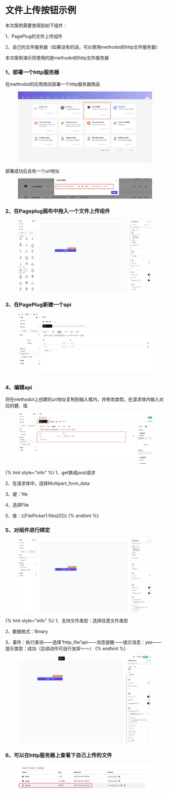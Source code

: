 # 文件上传按钮示例

本次案例需要使用到如下组件：

1、PagePlug的文件上传组件

2、自己的文件服务器（如果没有的话，可以使用methodot的http文件服务器）

本次案例演示将使用的是methodot的http文件服务器



### 1、部署一个http服务器

在methodot的应用商店部署一个http服务器商品

<figure><img src="../.gitbook/assets/image (14).png" alt=""><figcaption></figcaption></figure>

部署成功后会有一个url地址

<figure><img src="../.gitbook/assets/image (5) (1).png" alt=""><figcaption></figcaption></figure>

### 2、在Pageplug画布中拖入一个文件上传组件

<figure><img src="../.gitbook/assets/image (2) (2).png" alt=""><figcaption></figcaption></figure>

### 3、在PagePlug新建一个api

<figure><img src="../.gitbook/assets/image (16).png" alt=""><figcaption></figcaption></figure>

### 4、编辑api

将在methodot上创建的url地址复制到输入框内，并修改类型。在请求体内输入对应的健、值

<figure><img src="../.gitbook/assets/image (15).png" alt=""><figcaption></figcaption></figure>

{% hint style="info" %}
1、get换成post请求

2、在请求体中，选择Multipart\_form\_data

3、键：file

4、选择File

5、值：\{{FilePicker1.files\[0]\}}
{% endhint %}



### 5、对组件进行绑定

<figure><img src="../.gitbook/assets/image (9).png" alt=""><figcaption></figcaption></figure>

{% hint style="info" %}
1、支持文件类型：选择任意文件类型

2、数据格式：Binary

3、事件：执行查询——选择“http\_file”api——消息提醒——提示消息：yes——提示类型：成功（后续动作可自行发挥～～）
{% endhint %}

<figure><img src="../.gitbook/assets/image (7).png" alt=""><figcaption></figcaption></figure>

### 6、可以在http服务器上查看下自己上传的文件

<figure><img src="../.gitbook/assets/image (6).png" alt=""><figcaption></figcaption></figure>
